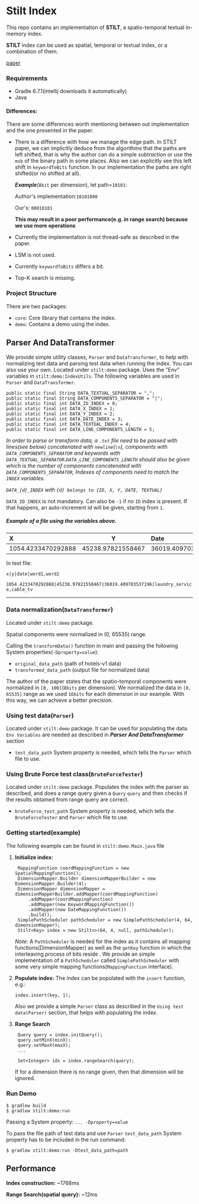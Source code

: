 # Stilt Index
This repo contains an implementation of **STILT**, a spatio-temporal textual in-memory index.

**STILT** index can be used as spatial, temporal or textual index, or a combination of them.

[paper](https://www.cs.unb.ca/~sray/papers/stilt_ssdbm2020.pdf)

### Requirements
- Gradle 6.7.1(intellij downloads it automatically)
- Java

#### Differences:
There are some differences worth mentioning between out implementation and the one presented in the paper.

- There is a difference with how we manage the edge path. In STILT paper, we can implicitly deduce from the algorithms that the paths are left shifted,
 that is why the author can do a simple *subtraction* or use the `msb` of the binary path in some places. Also we can explicitly see this left shift in `keywordToBits` function.
In our implementation the paths are right shifted(or no shifted at all).

   ***Example***(`8bit` per dimension), let path=`10101`:
    
    Author's implementation:`10101000`
    
    Our's: `00010101`
    
    **This may result in a poor performance(e.g. in range search) because we use more operations**

- Currently the implementation is not thread-safe as described in the paper.
- LSM is not used.
- Currently `keywordToBits` differs a bit.
- Top-K search is missing.

### Project Structure
There are two packages:
- `core`: Core library that contains the index.
- `demo`: Contains a demo using the index.

## Parser And DataTransformer
We provide simple utility classes, `Parser` and `DataTransformer`, to help with normalizing test data and parsing test data when running the index. 
You can also use your own.
Located under `stilt:demo` package. Uses the "Env" variables in `stilt:demo:IndexUtils`.
The following variables are used in `Parser` and `DataTransformer`.

    public static final String DATA_TEXTUAL_SEPARATOR = ",";
    public static final String DATA_COMPONENTS_SEPARATOR = "|";
    public static final int DATA_ID_INDEX = 0;
    public static final int DATA_X_INDEX = 1;
    public static final int DATA_Y_INDEX = 2;
    public static final int DATA_DATE_INDEX = 3;
    public static final int DATA_TEXTUAL_INDEX = 4;
    public static final int DATA_LINE_COMPONENTS_LENGTH = 5;

*In order to parse or transform data, a `.txt` file need to be passed with lines(see below) concatenated with `newline`(`\n`),
components with `DATA_COMPONENTS_SEPARATOR` and keywords with `DATA_TEXTUAL_SEPARATOR`.`DATA_LINE_COMPONENTS_LENGTH` should also be given which is the number of components 
concatenated with `DATA_COMPONENTS_SEPARATOR`, Indexes of components need to match the `INDEX` variables.*

*`DATA_{d}_INDEX` with `{d} belongs to {ID, X, Y, DATE, TEXTUAL}`*

`DATA_ID_INDEX` is not mandatory. Can also be `-1` if no `ID` index is present. If that happens, an auto-increment id will be given, starting from `1`.

##### Example of a file using the variables above.

| X        | Y           | Date  | Keywords |
| :------- |:------:| :-------- |:---------------------:|
| 1054.4233470292888| 45238.97821558467 | 36019.409703537196 |    laundry_service,cable_tv |

In test file:

`x|y|date|word1,word2`

`1054.4233470292888|45238.97821558467|36019.409703537196|laundry_service,cable_tv`


---

 ### Data normalization(`DataTransformer`)
 Located under `stilt:demo` package.
 
 Spatial components were normalized in (0, 65535) range.
 
 Calling the `transformData()` function in main and passing the following System properties(`-Dproperty=value`):
 
- `original_data_path` (path of hotels-v1 data)
- `transformed_data_path` (output file for normalized data)

The author of the paper states that the spatio-temporal components were normalized in `[0, 100]`(`8bits` per dimension). 
We normalized the data in `[0, 65535]` range as we used `16bits` for each dimension in our example. With this way, we can achieve a better precision.
 
 
### Using test data(`Parser`)
  Located under `stilt:demo` package. 
It can be used for populating the data. `Env Variables` are needed as described in ***Parser And DataTransformer*** section

  - `test_data_path` System property is needed, which tells the `Parser` which file to use.

### Using Brute Force test class(`BruteForceTester`)
  Located under `stilt:demo` package. 
  Populates the index with the parser as described, and does a range query given a `Query` `query` and then checks if the results obtained from range query are correct.
  
  - `bruteForce_test_path` System property is needed, which tells the `BruteForceTester` and `Parser` which file to use.
    

### Getting started(example)
The following example can be found in `stilt:demo:Main.java` file
1. **Initialize index:**

	    MappingFunction coordMappingFunction = new SpatialMappingFunction();  
		DimensionMapper.Builder dimensionMapperBuilder = new DimensionMapper.Builder(4);  
		DimensionMapper dimensionMapper = dimensionMapperBuilder.addMapper(coordMappingFunction)  
	        .addMapper(coordMappingFunction)  
	        .addMapper(new KeywordMappingFunction())  
	        .addMapper(new DateMappingFunction())  
	        .build();  
		SimplePathScheduler pathScheduler = new SimplePathScheduler(4, 64, dimensionMapper);
		Stilt<Key> index = new Stilt<>(64, 4, null, pathScheduler);
    
    *Note*:
    A `PathScheduler` is needed for the index as it contains all mapping functions(DimensionMapper) as well as the `getKey` function in which the interleaving process of bits reside . We provide an simple implementation of a `PathScheduler` called `SimplePathScheduler` with some very simple mapping functions(`MappingFunction` interface).
2. **Populate index:**
	The index can be populated with the `insert` function, e.g.:
	
	`index.insert(key, 1);`
	 
	 Also we provide a simple `Parser` class as described in the `Using test data(Parser)` section, that helps with populating the index.
3. **Range Search**

	    Query query = index.initQuery();  
	    query.setMinX(minX);  
	    query.setMaxX(maxX);  
	    ...
	      
	    Set<Integer> ids = index.rangeSearch(query);
	
	If for a dimension there is no range given, then that dimension will be ignored.
	

### Run Demo

    $ gradlew build
    $ gradlew stilt:demo:run
 
 Passing a System property: `... -Dproperty=value`
 
 To pass the file path of test data and use `Parser` `test_data_path` System property has to be included in the run command:
 
 `$ gradlew stilt:demo:run -Dtest_data_path=path`

## Performance

**Index construction:** ~1768ms

**Range Search(spatial query):** ~12ms